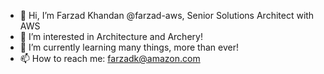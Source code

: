 - 👋 Hi, I’m Farzad Khandan @farzad-aws, Senior Solutions Architect with AWS
- 👀 I’m interested in Architecture and Archery!
- 🌱 I’m currently learning many things, more than ever!
- 📫 How to reach me: farzadk@amazon.com

<!---
farzad-aws/farzad-aws is a ✨ special ✨ repository because its `README.md` (this file) appears on your GitHub profile.
You can click the Preview link to take a look at your changes.
--->
